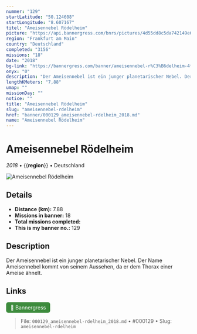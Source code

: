 ```yaml
---
nummer: "129"
startLatitude: "50.124608"
startLongitude: "8.607167"
titel: "Ameisennebel Rödelheim"
picture: "https://api.bannergress.com/bnrs/pictures/4d55dd8c5da742149e679ca74e36da65"
region: "Frankfurt am Main"
country: "Deutschland"
completed: "3156"
missions: "18"
date: "2018"
bg-link: "https://bannergress.com/banner/ameisennebel-r%C3%B6delheim-4f83"
onyx: "0"
description: "Der Ameisennebel ist ein junger planetarischer Nebel. Der Name Ameisennebel kommt von seinem Aussehen, da er dem Thorax einer Ameise ähnelt."
lengthKMeters: "7,88"
umap: ""
missionDay: ""
notice: ""
title: "Ameisennebel Rödelheim"
slug: "ameisennebel-rdelheim"
href: "banner/000129_ameisennebel-rdelheim_2018.md"
name: "Ameisennebel Rödelheim"
---
```

# Ameisennebel Rödelheim

*2018* • {{__region__}} • Deutschland

![Ameisennebel Rödelheim](https://api.bannergress.com/bnrs/pictures/4d55dd8c5da742149e679ca74e36da65)



## Details
- **Distance (km):** 7.88
- **Missions in banner:** 18
- **Total missions completed:** 
- **This is my banner no.:** 129



## Description
Der Ameisennebel ist ein junger planetarischer Nebel. Der Name Ameisennebel kommt von seinem Aussehen, da er dem Thorax einer Ameise ähnelt.



## Links
<a href="https://bannergress.com/banner/ameisennebel-r%C3%B6delheim-4f83" target="_blank" style="display:inline-block;margin-right:8px;padding:6px 12px;background:#3c8b3c;color:#fff;text-decoration:none;border-radius:6px;">🔗 Bannergress</a>



> File: `000129_ameisennebel-rdelheim_2018.md` • #000129 • Slug: `ameisennebel-rdelheim`
